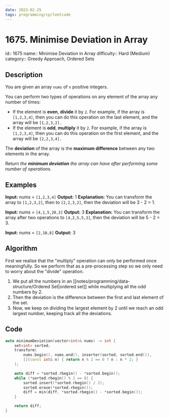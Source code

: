 ```yaml
---
date: 2023-02-25
tags: programming/cp/leetcode
---
```


# 1675. Minimise Deviation in Array 

id:: 1675
name:: Minimise Deviation in Array
difficulty:: Hard (Medium)
category:: Greedy Approach, Ordered Sets

## Description
You are given an array `nums` of `n` positive integers.

You can perform two types of operations on any element of the array any number of times:

-   If the element is **even**, **divide** it by `2`.
    For example, if the array is `[1,2,3,4]`, then you can do this operation on the last element, and the array will be `[1,2,3,2].`
-   If the element is **odd**, **multiply** it by `2`.
    For example, if the array is `[1,2,3,4]`, then you can do this operation on the first element, and the array will be `[2,2,3,4].`

The **deviation** of the array is the **maximum difference** between any two elements in the array.

Return _the **minimum deviation** the array can have after performing some number of operations._

## Examples
**Input:** nums = `[1,2,3,4]`
**Output:** 1
**Explanation:** You can transform the array to `[1,2,3,2]`, then to `[2,2,3,2]`, then the deviation will be 3 - 2 = 1.

**Input:** nums = `[4,1,5,20,3]`
**Output:** 3
**Explanation:** You can transform the array after two operations to `[4,2,5,5,3]`, then the deviation will be 5 - 2 = 3.

**Input:** nums = `[2,10,8]`
**Output:** 3

## Algorithm
First we realise that the "multiply" operation can only be performed once meaningfully. So we perform that as a pre-processing step  so we only need to worry about the "divide" operation.

1. We put all the numbers in an [[notes/programming/data-structure/Ordered Set|ordered set]] while multiplying all the odd numbers by 2.
2. Then the deviation is the difference between the first and last element of the set.
3. Now, we keep on dividing the largest element by 2 until we reach an odd largest number, keeping track all the deviations.

## Code
```cpp
auto minimumDeviation(vector<int>& nums) -> int {
	set<int> sorted;
	transform(
		nums.begin(), nums.end(), inserter(sorted, sorted.end()),
		[](const int& n) { return n % 2 == 0 ? n : n * 2; }
	);

	auto diff = *sorted.rbegin() - *sorted.begin();
	while (*sorted.rbegin() % 2 == 0) {
		sorted.insert(*sorted.rbegin() / 2);
		sorted.erase(*sorted.rbegin());
		diff = min(diff, *sorted.rbegin() - *sorted.begin());
	}

	return diff;
}
```